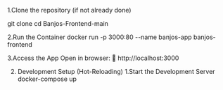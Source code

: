 1.Clone the repository (if not already done)

git clone <your-repo-url>
cd Banjos-Frontend-main

2.Run the Container
docker run -p 3000:80 --name banjos-app banjos-frontend

3.Access the App
Open in browser:
🔗 http://localhost:3000

2. Development Setup (Hot-Reloading)
1.Start the Development Server
docker-compose up


